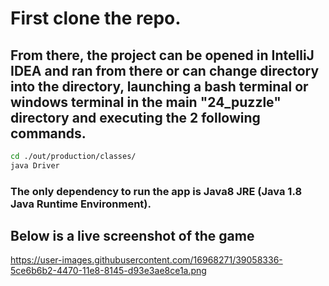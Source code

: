 # First clone the repo.
## From there, the project can be opened in IntelliJ IDEA and ran from there or can change directory into the directory, launching a bash terminal or windows terminal in the main "24_puzzle" directory and executing the 2 following commands. 

```bash
cd ./out/production/classes/
java Driver 
```

### The only dependency to run the app is Java8 JRE (Java 1.8 Java Runtime Environment).

## Below is a live screenshot of the game
https://user-images.githubusercontent.com/16968271/39058336-5ce6b6b2-4470-11e8-8145-d93e3ae8ce1a.png

